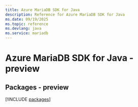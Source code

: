 ```yaml
---
title: Azure MariaDB SDK for Java
description: Reference for Azure MariaDB SDK for Java
ms.date: 09/19/2025
ms.topic: reference
ms.devlang: java
ms.service: mariadb
---
```

# Azure MariaDB SDK for Java - preview
## Packages - preview
[!INCLUDE [packages](mariadb-index.md)]